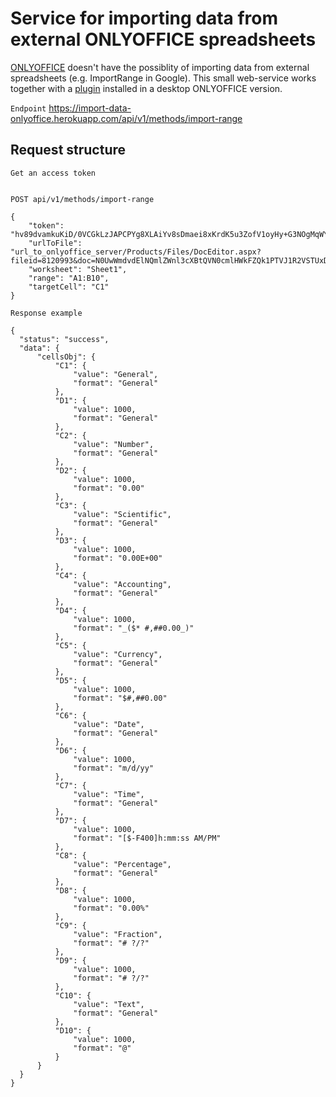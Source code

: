 # Service for importing data from external ONLYOFFICE spreadsheets

[ONLYOFFICE](https://www.onlyoffice.com/) doesn't have the possiblity of importing data from external spreadsheets (e.g. ImportRange in Google). This small web-service works together with a [plugin](https://github.com/dandm1986/Import_Data_Plugin_ONLYOFFICE) installed in a desktop ONLYOFFICE version.

`Endpoint` https://import-data-onlyoffice.herokuapp.com/api/v1/methods/import-range

## Request structure

`Get an access token`

```

```

`POST api/v1/methods/import-range`

```
{
    "token": "hv89dvamkuKiD/0VCGkLzJAPCPYg8XLAiYv8sDmaei8xKrdK5u3ZofV1oyHy+G3NOgMqWYNbRIIE8LIAQlSke0AXjNMlRxx16cfKQoa60W6RiMMoJroSEQjhAgUTP3adXqEN0cMm+UsRt1pPYns9u+Nby1qpAFg8Y9mz8a1lMs=",
    "urlToFile": "url_to_onlyoffice_server/Products/Files/DocEditor.aspx?fileid=8120993&doc=N0UwWmdvdElNQmlZWnl3cXBtQVN0cmlHWkFZQk1PTVJ1R2VSTUxDcUY3cz0_IjgxMjA5OTMi0",
    "worksheet": "Sheet1",
    "range": "A1:B10",
    "targetCell": "C1"
}
```

`Response example`

```
{
  "status": "success",
  "data": {
      "cellsObj": {
          "C1": {
              "value": "General",
              "format": "General"
          },
          "D1": {
              "value": 1000,
              "format": "General"
          },
          "C2": {
              "value": "Number",
              "format": "General"
          },
          "D2": {
              "value": 1000,
              "format": "0.00"
          },
          "C3": {
              "value": "Scientific",
              "format": "General"
          },
          "D3": {
              "value": 1000,
              "format": "0.00E+00"
          },
          "C4": {
              "value": "Accounting",
              "format": "General"
          },
          "D4": {
              "value": 1000,
              "format": "_($* #,##0.00_)"
          },
          "C5": {
              "value": "Currency",
              "format": "General"
          },
          "D5": {
              "value": 1000,
              "format": "$#,##0.00"
          },
          "C6": {
              "value": "Date",
              "format": "General"
          },
          "D6": {
              "value": 1000,
              "format": "m/d/yy"
          },
          "C7": {
              "value": "Time",
              "format": "General"
          },
          "D7": {
              "value": 1000,
              "format": "[$-F400]h:mm:ss AM/PM"
          },
          "C8": {
              "value": "Percentage",
              "format": "General"
          },
          "D8": {
              "value": 1000,
              "format": "0.00%"
          },
          "C9": {
              "value": "Fraction",
              "format": "# ?/?"
          },
          "D9": {
              "value": 1000,
              "format": "# ?/?"
          },
          "C10": {
              "value": "Text",
              "format": "General"
          },
          "D10": {
              "value": 1000,
              "format": "@"
          }
      }
  }
}
```
